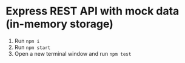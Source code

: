 # Express REST API with mock data (in-memory storage)

1. Run `npm i`
1. Run `npm start`
1. Open a new terminal window and run `npm test`